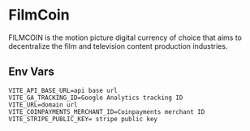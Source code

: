 # FilmCoin

FILMCOIN is the motion picture digital currency of choice that aims to decentralize the film and television content production industries.

## Env Vars

```
VITE_API_BASE_URL=api base url
VITE_GA_TRACKING_ID=Google Analytics tracking ID
VITE_URL=domain url
VITE_COINPAYMENTS_MERCHANT_ID=Coinpayments merchant ID
VITE_STRIPE_PUBLIC_KEY= stripe public key 
```

